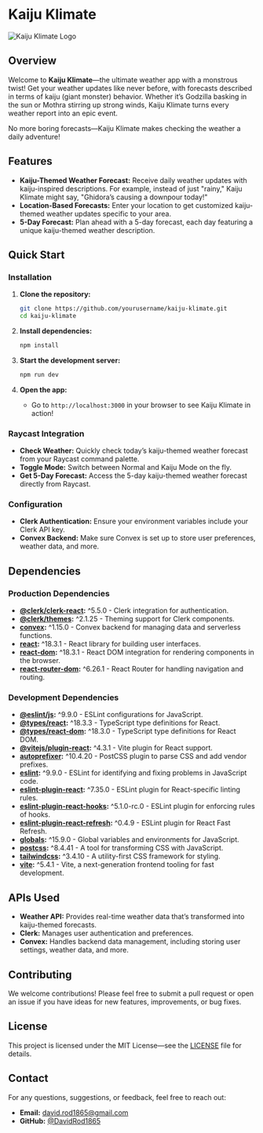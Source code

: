 # **Kaiju Klimate**

![Kaiju Klimate Logo](./assets/monster_weather_logo.png)

## **Overview**
Welcome to **Kaiju Klimate**—the ultimate weather app with a monstrous twist! Get your weather updates like never before, with forecasts described in terms of kaiju (giant monster) behavior. Whether it’s Godzilla basking in the sun or Mothra stirring up strong winds, Kaiju Klimate turns every weather report into an epic event.

No more boring forecasts—Kaiju Klimate makes checking the weather a daily adventure!

## **Features**
- **Kaiju-Themed Weather Forecast:** Receive daily weather updates with kaiju-inspired descriptions. For example, instead of just "rainy," Kaiju Klimate might say, "Ghidora’s causing a downpour today!"
- **Location-Based Forecasts:** Enter your location to get customized kaiju-themed weather updates specific to your area.
- **5-Day Forecast:** Plan ahead with a 5-day forecast, each day featuring a unique kaiju-themed weather description.

## **Quick Start**

### **Installation**
1. **Clone the repository:**
   ```bash
   git clone https://github.com/yourusername/kaiju-klimate.git
   cd kaiju-klimate
   ```

2. **Install dependencies:**
   ```bash
   npm install
   ```

3. **Start the development server:**
   ```bash
   npm run dev
   ```

4. **Open the app:**
   - Go to `http://localhost:3000` in your browser to see Kaiju Klimate in action!

### **Raycast Integration**
- **Check Weather:** Quickly check today’s kaiju-themed weather forecast from your Raycast command palette.
- **Toggle Mode:** Switch between Normal and Kaiju Mode on the fly.
- **Get 5-Day Forecast:** Access the 5-day kaiju-themed weather forecast directly from Raycast.

### **Configuration**
- **Clerk Authentication:** Ensure your environment variables include your Clerk API key.
- **Convex Backend:** Make sure Convex is set up to store user preferences, weather data, and more.

## **Dependencies**

### **Production Dependencies**
- **[@clerk/clerk-react](https://www.npmjs.com/package/@clerk/clerk-react):** ^5.5.0 - Clerk integration for authentication.
- **[@clerk/themes](https://www.npmjs.com/package/@clerk/themes):** ^2.1.25 - Theming support for Clerk components.
- **[convex](https://www.npmjs.com/package/convex):** ^1.15.0 - Convex backend for managing data and serverless functions.
- **[react](https://www.npmjs.com/package/react):** ^18.3.1 - React library for building user interfaces.
- **[react-dom](https://www.npmjs.com/package/react-dom):** ^18.3.1 - React DOM integration for rendering components in the browser.
- **[react-router-dom](https://www.npmjs.com/package/react-router-dom):** ^6.26.1 - React Router for handling navigation and routing.

### **Development Dependencies**
- **[@eslint/js](https://www.npmjs.com/package/@eslint/js):** ^9.9.0 - ESLint configurations for JavaScript.
- **[@types/react](https://www.npmjs.com/package/@types/react):** ^18.3.3 - TypeScript type definitions for React.
- **[@types/react-dom](https://www.npmjs.com/package/@types/react-dom):** ^18.3.0 - TypeScript type definitions for React DOM.
- **[@vitejs/plugin-react](https://www.npmjs.com/package/@vitejs/plugin-react):** ^4.3.1 - Vite plugin for React support.
- **[autoprefixer](https://www.npmjs.com/package/autoprefixer):** ^10.4.20 - PostCSS plugin to parse CSS and add vendor prefixes.
- **[eslint](https://www.npmjs.com/package/eslint):** ^9.9.0 - ESLint for identifying and fixing problems in JavaScript code.
- **[eslint-plugin-react](https://www.npmjs.com/package/eslint-plugin-react):** ^7.35.0 - ESLint plugin for React-specific linting rules.
- **[eslint-plugin-react-hooks](https://www.npmjs.com/package/eslint-plugin-react-hooks):** ^5.1.0-rc.0 - ESLint plugin for enforcing rules of hooks.
- **[eslint-plugin-react-refresh](https://www.npmjs.com/package/eslint-plugin-react-refresh):** ^0.4.9 - ESLint plugin for React Fast Refresh.
- **[globals](https://www.npmjs.com/package/globals):** ^15.9.0 - Global variables and environments for JavaScript.
- **[postcss](https://www.npmjs.com/package/postcss):** ^8.4.41 - A tool for transforming CSS with JavaScript.
- **[tailwindcss](https://www.npmjs.com/package/tailwindcss):** ^3.4.10 - A utility-first CSS framework for styling.
- **[vite](https://www.npmjs.com/package/vite):** ^5.4.1 - Vite, a next-generation frontend tooling for fast development.

## **APIs Used**
- **Weather API:** Provides real-time weather data that’s transformed into kaiju-themed forecasts.
- **Clerk:** Manages user authentication and preferences.
- **Convex:** Handles backend data management, including storing user settings, weather data, and more.

## **Contributing**
We welcome contributions! Please feel free to submit a pull request or open an issue if you have ideas for new features, improvements, or bug fixes.

## **License**
This project is licensed under the MIT License—see the [LICENSE](LICENSE) file for details.

## **Contact**
For any questions, suggestions, or feedback, feel free to reach out:
- **Email:** david.rod1865@gmail.com
- **GitHub:** [@DavidRod1865](https://github.com/DavidRod1865)
```